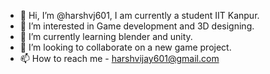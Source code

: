 - 👋 Hi, I’m @harshvj601, I am currently a student IIT Kanpur.
- 👀 I’m interested in Game development and 3D designing.
- 🌱 I’m currently learning blender and unity.
- 💞️ I’m looking to collaborate on a new game project.
- 📫 How to reach me - harshvijay601@gmail.com

